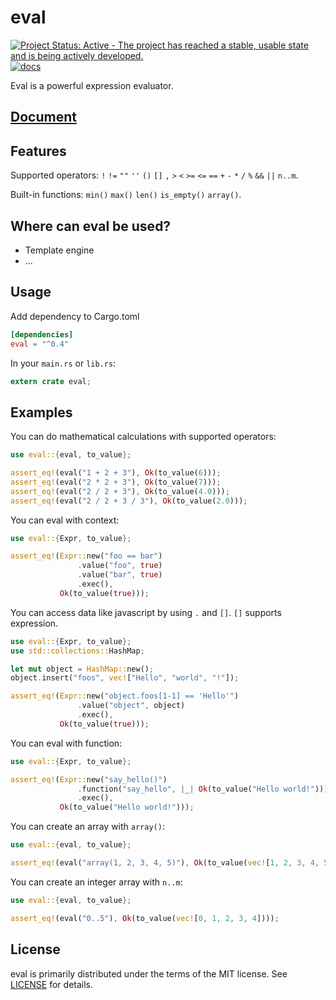 eval
====

[![Project Status: Active - The project has reached a stable, usable state and is being actively developed.](http://www.repostatus.org/badges/latest/active.svg)](http://www.repostatus.org/#active)
[![docs](https://docs.rs/eval/badge.svg?version=0.4.2 "docs")](https://docs.rs/eval)

Eval is a powerful expression evaluator.

[Document](https://docs.rs/eval)
--------------------------------

Features
--------

Supported operators: `!` `!=` `""` `''` `()` `[]` `,` `>` `<` `>=` `<=` `==`
`+` `-` `*` `/` `%` `&&` `||` `n..m`.

Built-in functions: `min()` `max()` `len()` `is_empty()` `array()`.

Where can eval be used?
-----------------------

* Template engine
* ...

Usage
-----

Add dependency to Cargo.toml

```toml
[dependencies]
eval = "^0.4"
```

In your `main.rs` or `lib.rs`:

```rust
extern crate eval;
```

Examples
--------

You can do mathematical calculations with supported operators:

```rust
use eval::{eval, to_value};

assert_eq!(eval("1 + 2 + 3"), Ok(to_value(6)));
assert_eq!(eval("2 * 2 + 3"), Ok(to_value(7)));
assert_eq!(eval("2 / 2 + 3"), Ok(to_value(4.0)));
assert_eq!(eval("2 / 2 + 3 / 3"), Ok(to_value(2.0)));
```

You can eval with context:

```rust
use eval::{Expr, to_value};

assert_eq!(Expr::new("foo == bar")
               .value("foo", true)
               .value("bar", true)
               .exec(),
           Ok(to_value(true)));
```

You can access data like javascript by using `.` and `[]`. `[]` supports expression.

```rust
use eval::{Expr, to_value};
use std::collections::HashMap;

let mut object = HashMap::new();
object.insert("foos", vec!["Hello", "world", "!"]);

assert_eq!(Expr::new("object.foos[1-1] == 'Hello'")
               .value("object", object)
               .exec(),
           Ok(to_value(true)));
```

You can eval with function:

```rust
use eval::{Expr, to_value};

assert_eq!(Expr::new("say_hello()")
               .function("say_hello", |_| Ok(to_value("Hello world!")))
               .exec(),
           Ok(to_value("Hello world!")));
```

You can create an array with `array()`:

```rust
use eval::{eval, to_value};

assert_eq!(eval("array(1, 2, 3, 4, 5)"), Ok(to_value(vec![1, 2, 3, 4, 5])));
```

You can create an integer array with `n..m`:

```rust
use eval::{eval, to_value};

assert_eq!(eval("0..5"), Ok(to_value(vec![0, 1, 2, 3, 4])));
```

License
-------

eval is primarily distributed under the terms of the MIT license.
See [LICENSE](LICENSE) for details.
